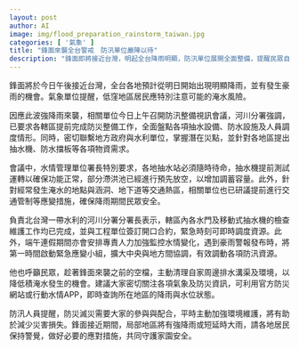 ```yaml
---
layout: post
author: AI
image: img/flood_preparation_rainstorm_taiwan.jpg
categories: [ '氣象' ]
title: "鋒面來襲全台警戒　防汛單位嚴陣以待"
description: "鋒面即將接近台灣，明起全台降雨明顯，防汛單位展開全面整備，提醒民眾自主清理排水溝渠，密切注意豪雨與淹水風險，端午假期期間各地持續加強水情監控，落實多項應變措施。"
---
```

鋒面將於今日午後接近台灣，全台各地預計從明日開始出現明顯降雨，並有發生豪雨的機會。氣象單位提醒，低窪地區居民應特別注意可能的淹水風險。

因應此波強降雨來襲，相關單位今日上午召開防汛整備視訊會議，河川分署強調，已要求各轄區提前完成防災整備工作，全面盤點各項抽水設備、防水設施及人員調度情形。同時，密切聯繫地方政府與水利單位，掌握潛在災點，並針對各地區提出抽水機、防水擋板等各項物資需求。

會議中，水情管理單位署長特別要求，各地抽水站必須隨時待命，抽水機提前測試運轉以確保功能正常，部分滯洪池已經進行預先放空，以增加調蓄容量。此外，針對經常發生淹水的地點與涵洞、地下道等交通熱區，相關單位也已研議提前進行交通管制等應變措施，確保降雨期間民眾安全。

負責北台灣一帶水利的河川分署分署長表示，轄區內各水門及移動式抽水機的檢查維護工作均已完成，並與工程單位簽訂開口合約，緊急時刻可即時調度資源。此外，端午連假期間亦會安排專責人力加強監控水情變化，遇到豪雨警報發布時，將第一時間啟動緊急應變小組，擴大中央與地方間協調，有效調動各項防汛資源。

他也呼籲民眾，趁著鋒面來襲之前的空檔，主動清理自家周邊排水溝渠及環境，以降低積淹水發生的機會。建議大家密切關注各項氣象及防災資訊，可利用官方防災網站或行動水情APP，即時查詢所在地區的降雨與水位狀態。

防汛人員提醒，防災滅災需要大家的參與與配合，平時主動加強環境維護，將有助於減少災害損失。鋒面接近期間，局部地區將有強降雨或短延時大雨，請各地居民保持警覺，做好必要的應對措施，共同守護家園安全。